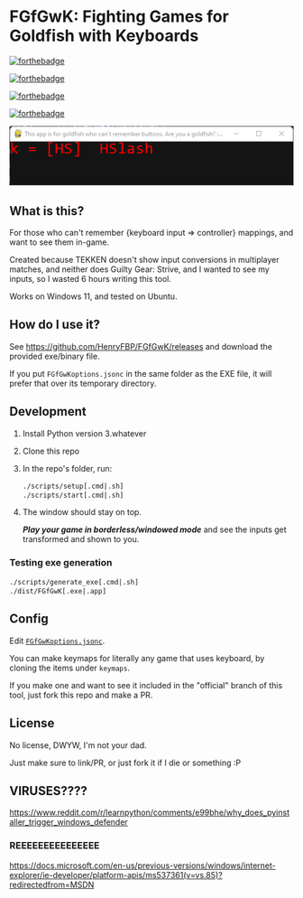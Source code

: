 # FGfGwK: Fighting Games for Goldfish with Keyboards

[![forthebadge](https://forthebadge.com/images/badges/you-didnt-ask-for-this.svg)](https://forthebadge.com)

[![forthebadge](https://forthebadge.com/images/badges/built-with-swag.svg)](https://forthebadge.com)

[![forthebadge](https://forthebadge.com/images/badges/check-it-out.svg)](https://forthebadge.com)

[![forthebadge](https://forthebadge.com/images/badges/compatibility-club-penguin.svg)](https://forthebadge.com)

![A picture of the application.](/window.png)

## What is this?

For those who can't remember {keyboard input => controller} mappings, and want to see them in-game.

Created because TEKKEN doesn't show input conversions in multiplayer matches, and neither does Guilty Gear: Strive, 
and I wanted to see my inputs, so I wasted 6 hours writing this tool.

Works on Windows 11, and tested on Ubuntu.

## How do I use it?

See <https://github.com/HenryFBP/FGfGwK/releases> and download the provided exe/binary file.
 
If you put `FGfGwKoptions.jsonc` in the same folder as the EXE file, it will prefer that over its temporary directory.

##  Development

1.  Install Python version 3.whatever
2.  Clone this repo
3.  In the repo's folder, run:

    ```
    ./scripts/setup[.cmd|.sh]
    ./scripts/start[.cmd|.sh]
    ```

4.  The window should stay on top.

    ***Play your game in borderless/windowed mode*** and see the inputs get transformed and shown to you.

### Testing exe generation

    ./scripts/generate_exe[.cmd|.sh]
    ./dist/FGfGwK[.exe|.app]

## Config

Edit [`FGfGwKoptions.jsonc`](/FGfGwKoptions.jsonc).

You can make keymaps for literally any game that uses keyboard, by cloning the items under `keymaps`.

If you make one and want to see it included in the "official" branch of this tool, just fork this repo and make a PR.

## License

No license, DWYW, I'm not your dad.

Just make sure to link/PR, or just fork it if I die or something :P

## VIRUSES????

https://www.reddit.com/r/learnpython/comments/e99bhe/why_does_pyinstaller_trigger_windows_defender

### REEEEEEEEEEEEEEE

https://docs.microsoft.com/en-us/previous-versions/windows/internet-explorer/ie-developer/platform-apis/ms537361(v=vs.85)?redirectedfrom=MSDN